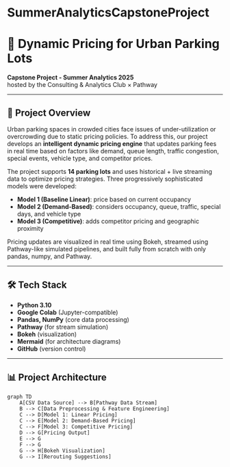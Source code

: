 # SummerAnalyticsCapstoneProject

# 🚗 Dynamic Pricing for Urban Parking Lots

**Capstone Project - Summer Analytics 2025**  
hosted by the Consulting & Analytics Club × Pathway

---

## 📌 Project Overview

Urban parking spaces in crowded cities face issues of under-utilization or overcrowding due to static pricing policies. To address this, our project develops an **intelligent dynamic pricing engine** that updates parking fees in real time based on factors like demand, queue length, traffic congestion, special events, vehicle type, and competitor prices.  

The project supports **14 parking lots** and uses historical + live streaming data to optimize pricing strategies. Three progressively sophisticated models were developed:  

- **Model 1 (Baseline Linear)**: price based on current occupancy  
- **Model 2 (Demand-Based)**: considers occupancy, queue, traffic, special days, and vehicle type  
- **Model 3 (Competitive)**: adds competitor pricing and geographic proximity

Pricing updates are visualized in real time using Bokeh, streamed using Pathway-like simulated pipelines, and built fully from scratch with only pandas, numpy, and Pathway.

---

## 🛠 Tech Stack

- **Python 3.10**
- **Google Colab** (Jupyter-compatible)
- **Pandas, NumPy** (core data processing)
- **Pathway** (for stream simulation)
- **Bokeh** (visualization)
- **Mermaid** (for architecture diagrams)
- **GitHub** (version control)

---

## 📊 Project Architecture

```mermaid
graph TD
    A[CSV Data Source] --> B[Pathway Data Stream]
    B --> C[Data Preprocessing & Feature Engineering]
    C --> D[Model 1: Linear Pricing]
    C --> E[Model 2: Demand-Based Pricing]
    C --> F[Model 3: Competitive Pricing]
    D --> G[Pricing Output]
    E --> G
    F --> G
    G --> H[Bokeh Visualization]
    G --> I[Rerouting Suggestions]
